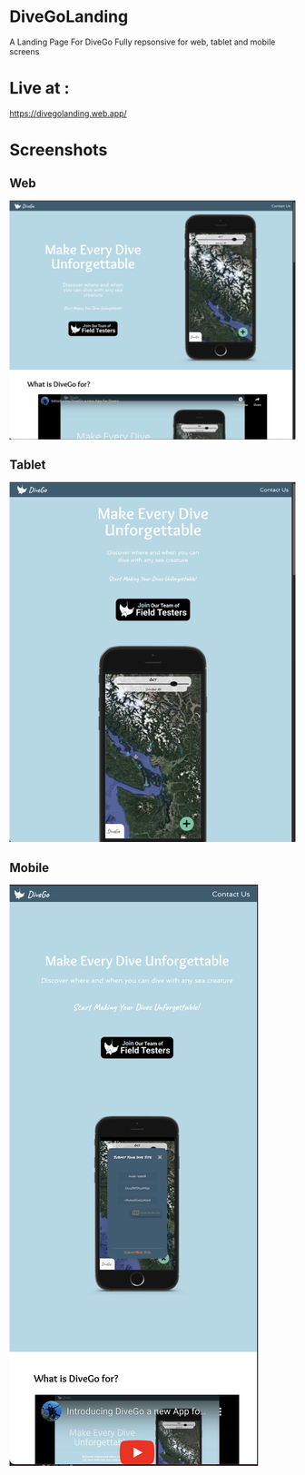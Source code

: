# DiveGoLanding
A Landing Page For DiveGo
Fully repsonsive for web, tablet and mobile screens

# Live at : 

https://divegolanding.web.app/

# Screenshots

## Web

!["Screenshot of Web Screen"](https://github.com/Freem11/DiveGoLanding/blob/master/src/images/Screenshot%202022-12-08%20at%205.09.02%20PM.png)

## Tablet

!["Screenshot of Tablet Screen"](https://github.com/Freem11/DiveGoLanding/blob/master/src/images/Screenshot%202022-12-08%20at%205.09.20%20PM.png)

## Mobile

!["Screenshot of Mobile Screen"](https://github.com/Freem11/DiveGoLanding/blob/master/src/images/Screenshot%202022-12-08%20at%205.09.35%20PM.png)
